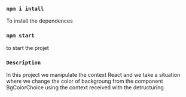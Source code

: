 
### `npm i intall`

To install the dependences

### `npm start`

to start the projet

### `Description`

In this project we manipulate the context React and we take a situation where we change the color of backgroung from the component BgColorChoice using the context received with the detructuring

 
 
